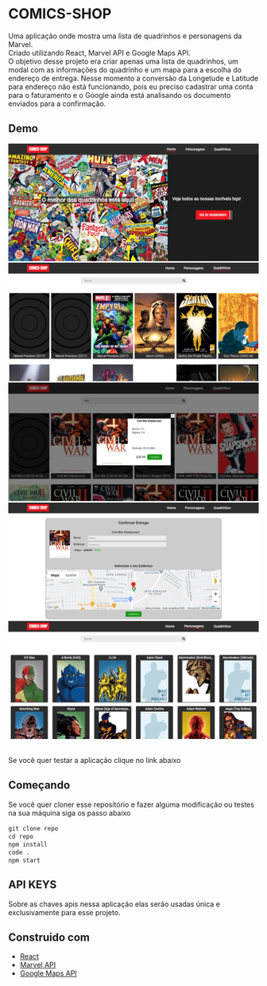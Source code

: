 # COMICS-SHOP

Uma aplicação onde mostra uma lista de quadrinhos e personagens da Marvel. </br>
Criado utilizando React, Marvel API e Google Maps API.
</br>
O objetivo desse projeto era criar apenas uma lista de quadrinhos, um modal com as informações do quadrinho e um mapa para a escolha do endereço de entrega. Nesse momento a conversão da Longetude e Latitude para endereço não está funcionando, pois eu preciso cadastrar uma conta para o faturamento e o Google ainda está analisando os documento enviados para a confirmação.

## Demo

![home page](./demo/home.png)
![quadrinhos](./demo/quadrinhos.png)
![modal](./demo/modal.png)
![compra](./demo/compra.png)
![personagens](./demo/personagens.png)

</br>
Se você quer testar a aplicação clique no link abaixo </br>

## Começando

Se você quer cloner esse repositório e fazer alguma modificação ou testes na sua máquina siga os passo abaixo

```
git clone repo
cd repo
npm install
code .
npm start
```

## API KEYS

Sobre as chaves apis nessa aplicação elas serão usadas única e exclusivamente para esse projeto.

## Construido com

- [React](https://reactjs.org/)
- [Marvel API](https://developer.marvel.com/)
- [Google Maps API](https://developers.google.com/maps)
